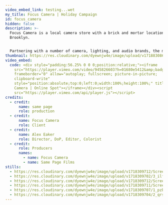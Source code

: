 ```yaml
---
video_embed_link: testing...wet
my_title: Focus Camera | Holiday Campaign
id: focus_camera
hidden: false
description: >-
  Focus Camera is a local camera store with a brick and mortar location in South
  Brooklyn. 


  Partnering with a number of camera, lighting, and audio brands, the mission was to shoot a campaign focused on Brooklyn's creative community and how gear helps them achieve their artistic pursuits. 
thumbnail: https://res.cloudinary.com/dyewnjw4e/image/upload/v1718830863/thumb_uc95rc.jpg
video_embed:
  code: <div style="padding:56.25% 0 0 0;position:relative;"><iframe
    src="https://player.vimeo.com/video/945826603?h=01680e5412&amp;badge=0&amp;autopause=0&amp;player_id=0&amp;app_id=58479"
    frameborder="0" allow="autoplay; fullscreen; picture-in-picture;
    clipboard-write"
    style="position:absolute;top:0;left:0;width:100%;height:100%;" title="Focus
    Camera | Online Spot"></iframe></div><script
    src="https://player.vimeo.com/api/player.js"></script>
credits:
  - credit:
      name: same page
      role: production
  - credit:
      name: Focus Camera
      role: Client
  - credit:
      name: Alex Eaker
      role: Director, DoP, Editor, Colorist
  - credit:
      role: Producers
      names:
        - name: Focus Camera
        - name: Same Page Films
stills:
  - https://res.cloudinary.com/dyewnjw4e/image/upload/v1718309712/Screenshot_2024-06-07_at_9.42.48_AM_s1ssmz.png
  - https://res.cloudinary.com/dyewnjw4e/image/upload/v1718309702/3_ilff1i.jpg
  - https://res.cloudinary.com/dyewnjw4e/image/upload/v1718309712/Screenshot_2024-06-07_at_9.43.36_AM_dbo8t6.png
  - https://res.cloudinary.com/dyewnjw4e/image/upload/v1718309711/Screenshot_2024-06-07_at_9.44.21_AM_uhsdgs.png
  - https://res.cloudinary.com/dyewnjw4e/image/upload/v1718309707/1_pzb1b7.jpg
  - https://res.cloudinary.com/dyewnjw4e/image/upload/v1718309704/2_qrskc9.jpg
---
```

